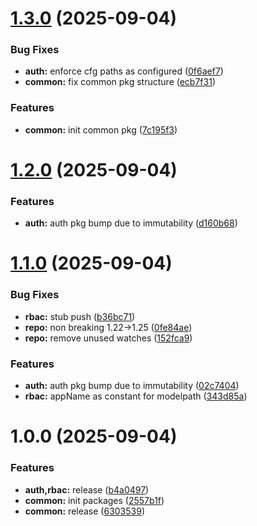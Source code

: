 # [1.3.0](https://github.com/codespace-operator/common/compare/auth/v1.2.0...auth/v1.3.0) (2025-09-04)


### Bug Fixes

* **auth:** enforce cfg paths as configured ([0f6aef7](https://github.com/codespace-operator/common/commit/0f6aef70968802c9f923662220f1e9d0d96deeba))
* **common:** fix common pkg structure ([ecb7f31](https://github.com/codespace-operator/common/commit/ecb7f317bbe9def0503c8bc4a57f3e3449dc384c))


### Features

* **common:** init common pkg ([7c195f3](https://github.com/codespace-operator/common/commit/7c195f3028319980a331c33de243864a9617a288))

# [1.2.0](https://github.com/codespace-operator/common/compare/auth/v1.1.0...auth/v1.2.0) (2025-09-04)


### Features

* **auth:** auth pkg bump due to immutability ([d160b68](https://github.com/codespace-operator/common/commit/d160b683b96901b8627d674b357e9ffb4fdced6d))

# [1.1.0](https://github.com/codespace-operator/common/compare/auth/v1.0.0...auth/v1.1.0) (2025-09-04)


### Bug Fixes

* **rbac:** stub push ([b36bc71](https://github.com/codespace-operator/common/commit/b36bc714a61e34716f17effb7e8a3335e25c045b))
* **repo:** non breaking 1.22->1.25 ([0fe84ae](https://github.com/codespace-operator/common/commit/0fe84ae56947c2daa313d747da1cda0f2aef93bd))
* **repo:** remove unused watches ([152fca9](https://github.com/codespace-operator/common/commit/152fca954c68cf0b33d4337c7921197cd250d7d4))


### Features

* **auth:** auth pkg bump due to immutability ([02c7404](https://github.com/codespace-operator/common/commit/02c7404aefcb4eb108d14179b79e034d7553bc86))
* **rbac:** appName as constant for modelpath ([343d85a](https://github.com/codespace-operator/common/commit/343d85a5228ef17cd89c7d43e7e080651039e1d5))

# 1.0.0 (2025-09-04)


### Features

* **auth,rbac:** release ([b4a0497](https://github.com/codespace-operator/common/commit/b4a04972a579a2863dc5696a363d0eeb7a9559e9))
* **common:** init packages ([2557b1f](https://github.com/codespace-operator/common/commit/2557b1f4ec3846e092a3b3a90bfcd61dc2261d47))
* **common:** release ([6303539](https://github.com/codespace-operator/common/commit/63035393e97c76189fb9096f85b2bb3f632ea5b3))
